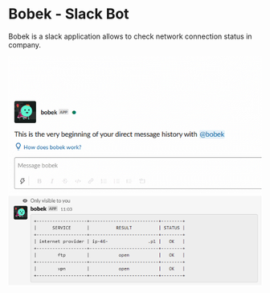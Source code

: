 # Bobek - Slack Bot
Bobek is a slack application allows to check network connection status in company. 

![Screen](https://github.com/wlazlomarek/slackBot_network_checker/blob/main/screens/screen.gif "Screen")
![Screen](https://github.com/wlazlomarek/slackBot_network_checker/blob/main/screens/bobek.png "Screen")

